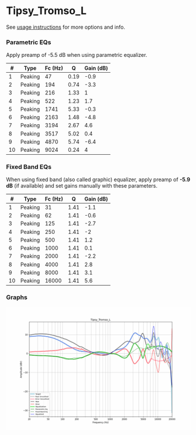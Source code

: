 # Tipsy_Tromso_L
See [usage instructions](https://github.com/jaakkopasanen/AutoEq#usage) for more options and info.

### Parametric EQs
Apply preamp of -5.5 dB when using parametric equalizer.

|   # | Type    |   Fc (Hz) |    Q |   Gain (dB) |
|-----|---------|-----------|------|-------------|
|   1 | Peaking |        47 | 0.19 |        -0.9 |
|   2 | Peaking |       194 | 0.74 |        -3.3 |
|   3 | Peaking |       216 | 1.33 |         1   |
|   4 | Peaking |       522 | 1.23 |         1.7 |
|   5 | Peaking |      1741 | 5.33 |        -0.3 |
|   6 | Peaking |      2163 | 1.48 |        -4.8 |
|   7 | Peaking |      3194 | 2.67 |         4.6 |
|   8 | Peaking |      3517 | 5.02 |         0.4 |
|   9 | Peaking |      4870 | 5.74 |        -6.4 |
|  10 | Peaking |      9024 | 0.24 |         4   |

### Fixed Band EQs
When using fixed band (also called graphic) equalizer, apply preamp of **-5.9 dB** (if available) and set gains manually with these parameters.

|   # | Type    |   Fc (Hz) |    Q |   Gain (dB) |
|-----|---------|-----------|------|-------------|
|   1 | Peaking |        31 | 1.41 |        -1.1 |
|   2 | Peaking |        62 | 1.41 |        -0.6 |
|   3 | Peaking |       125 | 1.41 |        -2.7 |
|   4 | Peaking |       250 | 1.41 |        -2   |
|   5 | Peaking |       500 | 1.41 |         1.2 |
|   6 | Peaking |      1000 | 1.41 |         0.1 |
|   7 | Peaking |      2000 | 1.41 |        -2.2 |
|   8 | Peaking |      4000 | 1.41 |         2.8 |
|   9 | Peaking |      8000 | 1.41 |         3.1 |
|  10 | Peaking |     16000 | 1.41 |         5.6 |

### Graphs
![](./Tipsy_Tromso_L.png)
